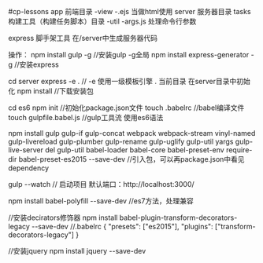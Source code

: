 ﻿#cp-lessons
app     前端目录
    -view
        -.ejs 当做html使用
server  服务器目录
tasks   构建工具（构建任务脚本）目录
    -util
        -args.js   处理命令行参数



express    脚手架工具      在/server中生成服务器代码


操作：
npm install gulp -g     //安装gulp  -g全局
npm install express-generator -g    //安装express

cd server
express -e .       // -e 使用一级模板引擎  . 当前目录      在server目录中初始化
npm install         //下载安装包

cd es6
npm init  //初始化package.json文件
touch .babelrc  //babel编译文件
touch gulpfile.babel.js     //gulp工具流  使用es6语法


npm install gulp gulp-if gulp-concat webpack webpack-stream vinyl-named gulp-livereload gulp-plumber 
gulp-rename  gulp-uglify gulp-util yargs gulp-live-server del gulp-util babel-loader babel-core 
babel-preset-env require-dir babel-preset-es2015 --save-dev
//引入包，可以再package.json中看见dependency

gulp --watch    //  启动项目  默认端口：http://localhost:3000/

npm install babel-polyfill --save-dev   //es7方法，处理兼容


//安装decirators修饰器
npm install babel-plugin-transform-decorators-legacy --save-dev
//.babelrc
{
  "presets": ["es2015"],
  "plugins": ["transform-decorators-legacy"]
}

//安装jquery
npm install jquery --save-dev

